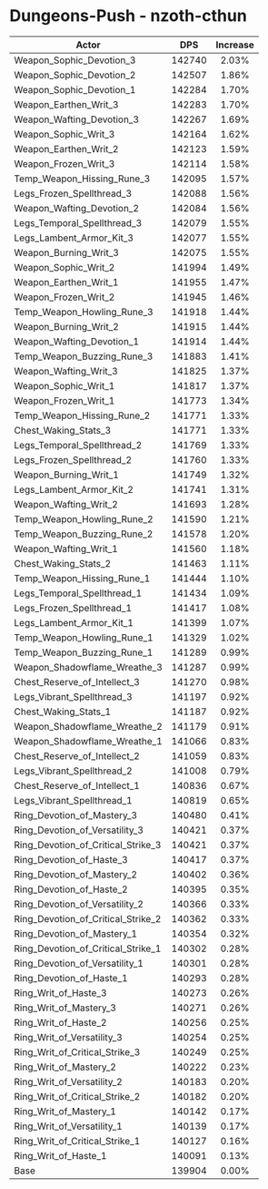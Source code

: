 # Dungeons-Push - nzoth-cthun
| Actor | DPS | Increase |
|---|:---:|:---:|
|Weapon_Sophic_Devotion_3|142740|2.03%|
|Weapon_Sophic_Devotion_2|142507|1.86%|
|Weapon_Sophic_Devotion_1|142284|1.70%|
|Weapon_Earthen_Writ_3|142283|1.70%|
|Weapon_Wafting_Devotion_3|142267|1.69%|
|Weapon_Sophic_Writ_3|142164|1.62%|
|Weapon_Earthen_Writ_2|142123|1.59%|
|Weapon_Frozen_Writ_3|142114|1.58%|
|Temp_Weapon_Hissing_Rune_3|142095|1.57%|
|Legs_Frozen_Spellthread_3|142088|1.56%|
|Weapon_Wafting_Devotion_2|142084|1.56%|
|Legs_Temporal_Spellthread_3|142079|1.55%|
|Legs_Lambent_Armor_Kit_3|142077|1.55%|
|Weapon_Burning_Writ_3|142075|1.55%|
|Weapon_Sophic_Writ_2|141994|1.49%|
|Weapon_Earthen_Writ_1|141955|1.47%|
|Weapon_Frozen_Writ_2|141945|1.46%|
|Temp_Weapon_Howling_Rune_3|141918|1.44%|
|Weapon_Burning_Writ_2|141915|1.44%|
|Weapon_Wafting_Devotion_1|141914|1.44%|
|Temp_Weapon_Buzzing_Rune_3|141883|1.41%|
|Weapon_Wafting_Writ_3|141825|1.37%|
|Weapon_Sophic_Writ_1|141817|1.37%|
|Weapon_Frozen_Writ_1|141773|1.34%|
|Temp_Weapon_Hissing_Rune_2|141771|1.33%|
|Chest_Waking_Stats_3|141771|1.33%|
|Legs_Temporal_Spellthread_2|141769|1.33%|
|Legs_Frozen_Spellthread_2|141760|1.33%|
|Weapon_Burning_Writ_1|141749|1.32%|
|Legs_Lambent_Armor_Kit_2|141741|1.31%|
|Weapon_Wafting_Writ_2|141693|1.28%|
|Temp_Weapon_Howling_Rune_2|141590|1.21%|
|Temp_Weapon_Buzzing_Rune_2|141578|1.20%|
|Weapon_Wafting_Writ_1|141560|1.18%|
|Chest_Waking_Stats_2|141463|1.11%|
|Temp_Weapon_Hissing_Rune_1|141444|1.10%|
|Legs_Temporal_Spellthread_1|141434|1.09%|
|Legs_Frozen_Spellthread_1|141417|1.08%|
|Legs_Lambent_Armor_Kit_1|141399|1.07%|
|Temp_Weapon_Howling_Rune_1|141329|1.02%|
|Temp_Weapon_Buzzing_Rune_1|141289|0.99%|
|Weapon_Shadowflame_Wreathe_3|141287|0.99%|
|Chest_Reserve_of_Intellect_3|141270|0.98%|
|Legs_Vibrant_Spellthread_3|141197|0.92%|
|Chest_Waking_Stats_1|141187|0.92%|
|Weapon_Shadowflame_Wreathe_2|141179|0.91%|
|Weapon_Shadowflame_Wreathe_1|141066|0.83%|
|Chest_Reserve_of_Intellect_2|141059|0.83%|
|Legs_Vibrant_Spellthread_2|141008|0.79%|
|Chest_Reserve_of_Intellect_1|140836|0.67%|
|Legs_Vibrant_Spellthread_1|140819|0.65%|
|Ring_Devotion_of_Mastery_3|140480|0.41%|
|Ring_Devotion_of_Versatility_3|140421|0.37%|
|Ring_Devotion_of_Critical_Strike_3|140421|0.37%|
|Ring_Devotion_of_Haste_3|140417|0.37%|
|Ring_Devotion_of_Mastery_2|140402|0.36%|
|Ring_Devotion_of_Haste_2|140395|0.35%|
|Ring_Devotion_of_Versatility_2|140366|0.33%|
|Ring_Devotion_of_Critical_Strike_2|140362|0.33%|
|Ring_Devotion_of_Mastery_1|140354|0.32%|
|Ring_Devotion_of_Critical_Strike_1|140302|0.28%|
|Ring_Devotion_of_Versatility_1|140301|0.28%|
|Ring_Devotion_of_Haste_1|140293|0.28%|
|Ring_Writ_of_Haste_3|140273|0.26%|
|Ring_Writ_of_Mastery_3|140271|0.26%|
|Ring_Writ_of_Haste_2|140256|0.25%|
|Ring_Writ_of_Versatility_3|140254|0.25%|
|Ring_Writ_of_Critical_Strike_3|140249|0.25%|
|Ring_Writ_of_Mastery_2|140222|0.23%|
|Ring_Writ_of_Versatility_2|140183|0.20%|
|Ring_Writ_of_Critical_Strike_2|140182|0.20%|
|Ring_Writ_of_Mastery_1|140142|0.17%|
|Ring_Writ_of_Versatility_1|140139|0.17%|
|Ring_Writ_of_Critical_Strike_1|140127|0.16%|
|Ring_Writ_of_Haste_1|140091|0.13%|
|Base|139904|0.00%|
